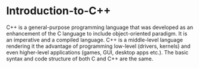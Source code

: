 # Introduction-to-C++
C++ is a general-purpose programming language that was developed as an enhancement of the C language to include object-oriented paradigm. It is an imperative and a compiled language. C++ is a middle-level language rendering it the advantage of programming low-level (drivers, kernels) and even higher-level applications (games, GUI, desktop apps etc.). The basic syntax and code structure of both C and C++ are the same.
